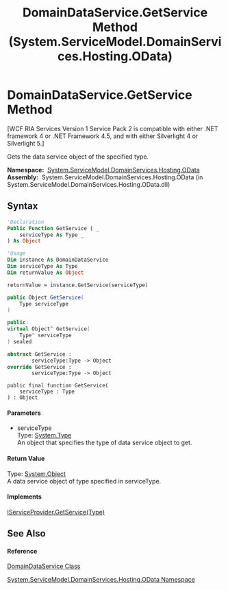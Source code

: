﻿---
title: DomainDataService.GetService Method  (System.ServiceModel.DomainServices.Hosting.OData)
TOCTitle: GetService Method
ms:assetid: M:System.ServiceModel.DomainServices.Hosting.OData.DomainDataService.GetService(System.Type)
ms:mtpsurl: https://msdn.microsoft.com/en-us/library/system.servicemodel.domainservices.hosting.odata.domaindataservice.getservice(v=VS.91)
ms:contentKeyID: 31289123
ms.date: 01/27/2012
mtps_version: v=VS.91
f1_keywords:
- System.ServiceModel.DomainServices.Hosting.OData.DomainDataService.GetService
dev_langs:
- CSharp
- JScript
- VB
- FSharp
- c++
api_location:
- System.ServiceModel.DomainServices.Hosting.OData.dll
api_name:
- System.ServiceModel.DomainServices.Hosting.OData.DomainDataService.GetService
api_type:
- Managed
topic_type:
- apiref
- kbSyntax
product_family_name: VS
ROBOTS: INDEX,FOLLOW
---

# DomainDataService.GetService Method

\[WCF RIA Services Version 1 Service Pack 2 is compatible with either .NET framework 4 or .NET Framework 4.5, and with either Silverlight 4 or Silverlight 5.\]

Gets the data service object of the specified type.

**Namespace:**  [System.ServiceModel.DomainServices.Hosting.OData](ff688014\(v=vs.91\).md)  
**Assembly:**  System.ServiceModel.DomainServices.Hosting.OData (in System.ServiceModel.DomainServices.Hosting.OData.dll)

## Syntax

``` vb
'Declaration
Public Function GetService ( _
    serviceType As Type _
) As Object
```

``` vb
'Usage
Dim instance As DomainDataService
Dim serviceType As Type
Dim returnValue As Object

returnValue = instance.GetService(serviceType)
```

``` csharp
public Object GetService(
    Type serviceType
)
```

``` c++
public:
virtual Object^ GetService(
    Type^ serviceType
) sealed
```

``` fsharp
abstract GetService : 
        serviceType:Type -> Object 
override GetService : 
        serviceType:Type -> Object 
```

``` jscript
public final function GetService(
    serviceType : Type
) : Object
```

#### Parameters

  - serviceType  
    Type: [System.Type](https://msdn.microsoft.com/en-us/library/42892f65)  
    An object that specifies the type of data service object to get.  

#### Return Value

Type: [System.Object](https://msdn.microsoft.com/en-us/library/e5kfa45b)  
A data service object of type specified in serviceType.  

#### Implements

[IServiceProvider.GetService(Type)](https://msdn.microsoft.com/en-us/library/m:system.iserviceprovider.getservice\(system.type\)\(v=VS.91\))  

## See Also

#### Reference

[DomainDataService Class](ff688019\(v=vs.91\).md)

[System.ServiceModel.DomainServices.Hosting.OData Namespace](ff688014\(v=vs.91\).md)

